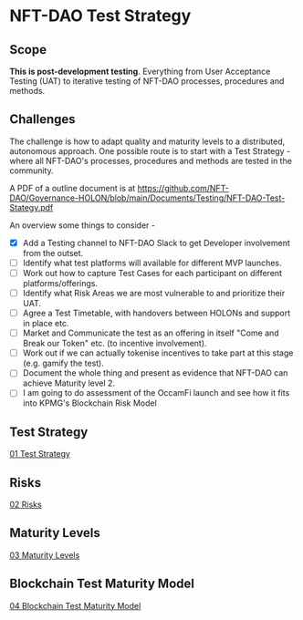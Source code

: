 # NFT-DAO Test Strategy

## Scope

**This is post-development testing**. Everything from User Acceptance Testing (UAT) to iterative testing of NFT-DAO processes, procedures and methods. 

## Challenges

The challenge is how to adapt quality and maturity levels to a distributed, autonomous approach. One possible route is to start with a Test Strategy - where all NFT-DAO's processes, procedures and methods are tested in the community.

A PDF of a outline document is at https://github.com/NFT-DAO/Governance-HOLON/blob/main/Documents/Testing/NFT-DAO-Test-Stategy.pdf

An overview some things to consider - 

- [x] Add a Testing channel to NFT-DAO Slack to get Developer involvement from the outset.
- [ ] Identify what test platforms will available for different MVP launches.
- [ ] Work out how to capture Test Cases for each participant on different platforms/offerings. 
- [ ] Identify what Risk Areas we are most vulnerable to and prioritize their UAT.
- [ ] Agree a Test Timetable, with handovers between HOLONs and support in place etc.
- [ ] Market and Communicate the test as an offering in itself "Come and Break our Token" etc. (to incentive involvement).
- [ ] Work out if we can actually tokenise incentives to take part at this stage (e.g. gamify the test).
- [ ] Document the whole thing and present as evidence that NFT-DAO can achieve Maturity level 2.
- [ ] I am going to do assessment of the OccamFi launch and see how it fits into KPMG's Blockchain Risk Model

## Test Strategy

[01 Test Strategy](Documentation/01-Test-Strategy.md)

## Risks

[02 Risks](Documentation/02-Risks.md )

## Maturity Levels

[03 Maturity Levels](Documentation/03-Maturity-Levels.md )

## Blockchain Test Maturity Model

[04 Blockchain Test Maturity Model](Documentation/04-Blockchain-Test-Maturity-Model.md )


